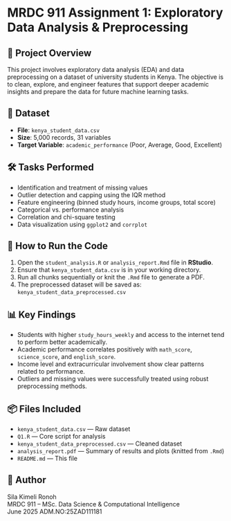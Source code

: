 # MRDC 911 Assignment 1: Exploratory Data Analysis & Preprocessing

## 📌 Project Overview
This project involves exploratory data analysis (EDA) and data preprocessing on a dataset of university students in Kenya. The objective is to clean, explore, and engineer features that support deeper academic insights and prepare the data for future machine learning tasks.

## 📁 Dataset
- **File**: `kenya_student_data.csv`
- **Size**: 5,000 records, 31 variables
- **Target Variable**: `academic_performance` (Poor, Average, Good, Excellent)

## 🛠️ Tasks Performed
- Identification and treatment of missing values
- Outlier detection and capping using the IQR method
- Feature engineering (binned study hours, income groups, total score)
- Categorical vs. performance analysis
- Correlation and chi-square testing
- Data visualization using `ggplot2` and `corrplot`

## 💾 How to Run the Code
1. Open the `student_analysis.R` or `analysis_report.Rmd` file in **RStudio**.
2. Ensure that `kenya_student_data.csv` is in your working directory.
3. Run all chunks sequentially or knit the `.Rmd` file to generate a PDF.
4. The preprocessed dataset will be saved as:  
   `kenya_student_data_preprocessed.csv`

## 📊 Key Findings
- Students with higher `study_hours_weekly` and access to the internet tend to perform better academically.
- Academic performance correlates positively with `math_score`, `science_score`, and `english_score`.
- Income level and extracurricular involvement show clear patterns related to performance.
- Outliers and missing values were successfully treated using robust preprocessing methods.

## 📦 Files Included
- `kenya_student_data.csv` — Raw dataset
- `Q1.R` — Core script for analysis
- `kenya_student_data_preprocessed.csv` — Cleaned dataset
- `analysis_report.pdf` — Summary of results and plots (knitted from `.Rmd`)
- `README.md` — This file

## 👤 Author
Sila Kimeli Ronoh  
MRDC 911 – MSc. Data Science & Computational Intelligence  
June 2025
ADM.NO:25ZAD111181
